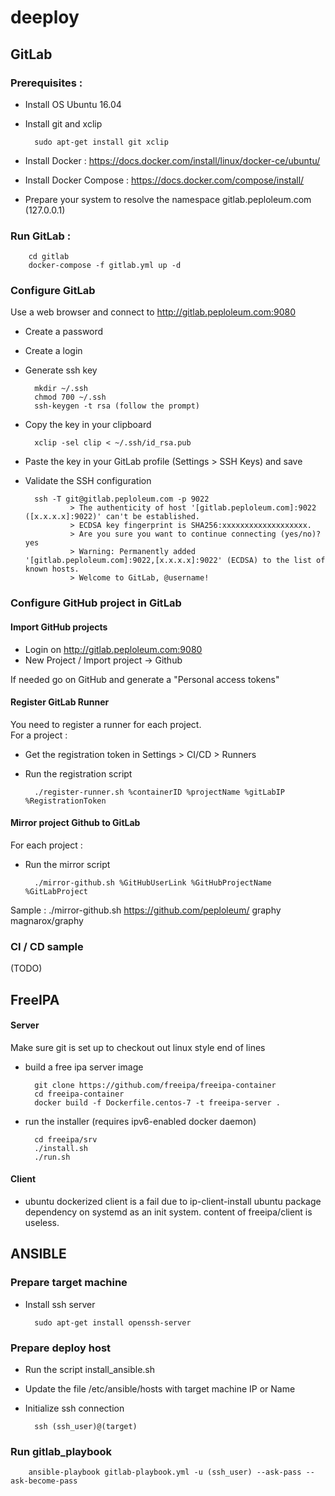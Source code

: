 # deeploy

## GitLab

### Prerequisites :
* Install OS Ubuntu 16.04 
* Install git and xclip

        sudo apt-get install git xclip
* Install Docker : https://docs.docker.com/install/linux/docker-ce/ubuntu/ 
* Install Docker Compose : https://docs.docker.com/compose/install/
* Prepare your system to resolve the namespace gitlab.peploleum.com (127.0.0.1)

### Run GitLab :

        cd gitlab
        docker-compose -f gitlab.yml up -d

### Configure GitLab
Use a web browser and connect to http://gitlab.peploleum.com:9080
* Create a password
* Create a login
* Generate ssh key

        mkdir ~/.ssh
        chmod 700 ~/.ssh
        ssh-keygen -t rsa (follow the prompt)
* Copy the key in your clipboard

        xclip -sel clip < ~/.ssh/id_rsa.pub
* Paste the key in your GitLab profile (Settings > SSH Keys) and save
* Validate the SSH configuration

        ssh -T git@gitlab.peploleum.com -p 9022
                > The authenticity of host '[gitlab.peploleum.com]:9022 ([x.x.x.x]:9022)' can't be established.
                > ECDSA key fingerprint is SHA256:xxxxxxxxxxxxxxxxxxx.
                > Are you sure you want to continue connecting (yes/no)? yes
                > Warning: Permanently added '[gitlab.peploleum.com]:9022,[x.x.x.x]:9022' (ECDSA) to the list of known hosts.
                > Welcome to GitLab, @username!

### Configure GitHub project in GitLab

#### Import GitHub projects
* Login on http://gitlab.peploleum.com:9080
* New Project / Import project -> Github

If needed go on GitHub and generate a "Personal access tokens"

#### Register GitLab Runner
You need to register a runner for each project.  
For a project :  
* Get the registration token in Settings > CI/CD > Runners  
* Run the registration script

        ./register-runner.sh %containerID %projectName %gitLabIP %RegistrationToken

#### Mirror project Github to GitLab
For each project :

* Run the mirror script

        ./mirror-github.sh %GitHubUserLink %GitHubProjectName %GitLabProject

Sample : ./mirror-github.sh https://github.com/peploleum/ graphy magnarox/graphy


### CI / CD sample
(TODO)


## FreeIPA

#### Server

Make sure git is set up to checkout out linux style end of lines

* build a free ipa server image

        git clone https://github.com/freeipa/freeipa-container
        cd freeipa-container
        docker build -f Dockerfile.centos-7 -t freeipa-server .
        
* run the installer (requires ipv6-enabled docker daemon)
        
        cd freeipa/srv
        ./install.sh
        ./run.sh

#### Client

* ubuntu dockerized client is a fail due to ip-client-install ubuntu package dependency on systemd as an init system. content of freeipa/client is useless.

## ANSIBLE

### Prepare target machine

* Install ssh server

        sudo apt-get install openssh-server

### Prepare deploy host

* Run the script install_ansible.sh
* Update the file /etc/ansible/hosts with target machine IP or Name
* Initialize ssh connection

        ssh (ssh_user)@(target)

### Run gitlab_playbook

        ansible-playbook gitlab-playbook.yml -u (ssh_user) --ask-pass --ask-become-pass

